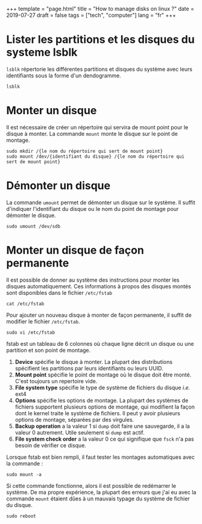 +++
template = "page.html"
title = "How to manage disks on linux ?"
date =  2019-07-27
draft = false
tags = ["tech", "computer"]
lang = "fr"
+++


# Lister les partitions et les disques du systeme lsblk

`lsblk` répertorie les différentes partitions et disques du système avec leurs identifiants sous la forme d'un dendogramme.

```
lsblk
```

# Monter un disque

Il est nécessaire de créer un répertoire qui servira de mount point pour le disque à monter. La commande `mount` monte le disque sur le point de montage.

```
sudo mkdir /{le nom du répertoire qui sert de mount point}
sudo mount /dev/{identifiant du disque} /{le nom du répertoire qui sert de mount point}
```

# Démonter un disque

La commande `umount` permet de démonter un disque sur le système. Il suffit d'indiquer l'identifiant du disque ou le nom du point de montage pour démonter le disque.

```
sudo umount /dev/sdb
```

# Monter un disque de façon permanente


Il est possible de donner au système des instructions pour monter les disques automatiquement. Ces informations à propos des disques montés sont disponibles dans le fichier `/etc/fstab`

```
cat /etc/fstab
```

Pour ajouter un nouveau disque à monter de façon permanente, il suffit de modifier le fichier `/etc/fstab`.

```
sudo vi /etc/fstab
```
fstab est un tableau de 6 colonnes où chaque ligne décrit un disque ou une partition et son point de montage.

1. **Device** spécifie le disque à monter. La plupart des distributions spécifient les partitions par leurs identifiants ou leurs UUID.
2. **Mount point**  spécifie le point de montage où le disque doit être monté. C'est toujours un repertoire vide.
3. **File system type** spécifie le type de système de fichiers du disque *i.e.* ext4
4. **Options** spécifie les options de montage. La plupart des systèmes de fichiers supportent plusieurs options de montage, qui modifient la façon dont le kernel traite le système de fichiers. Il peut y avoir plusieurs options de montage, séparées par des virgules.
5. **Backup operation** a la valeur 1 si `dump` doit faire une sauvegarde, il a la valeur 0 autrement. Utile seulement si `dump` est actif.
6. **File system check order** a la valeur 0 ce qui signifique que `fsck` n'a pas besoin de vérifier ce disque.

Lorsque fstab est bien rempli, il faut tester les montages automatiques avec la commande :
```
sudo mount -a
```

Si cette commande fonctionne, alors il est possible de redémarrer le système. De ma propre expérience, la plupart des erreurs que j'ai eu avec la commande `mount` étaient dûes à un mauvais typage du système de fichier du disque.

```
sudo reboot
```
